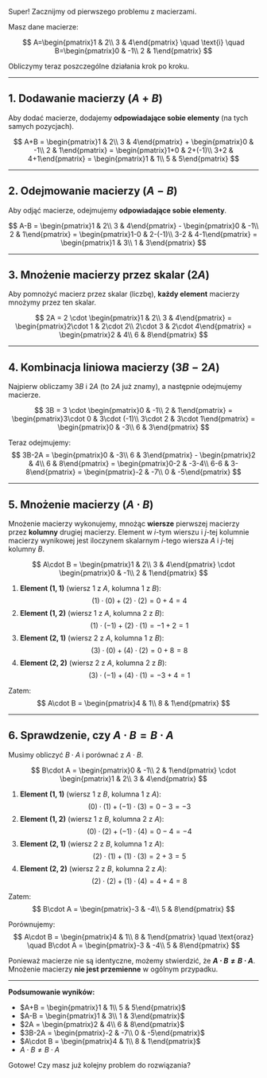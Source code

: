 Super! Zacznijmy od pierwszego problemu z macierzami.

Masz dane macierze:

$$
A=\begin{pmatrix}1 & 2\\ 3 & 4\end{pmatrix} \quad \text{i} \quad B=\begin{pmatrix}0 & -1\\ 2 & 1\end{pmatrix}
$$

Obliczymy teraz poszczególne działania krok po kroku.

---

## 1. Dodawanie macierzy ($A+B$)

Aby dodać macierze, dodajemy **odpowiadające sobie elementy** (na tych samych pozycjach).

$$
A+B = \begin{pmatrix}1 & 2\\ 3 & 4\end{pmatrix} + \begin{pmatrix}0 & -1\\ 2 & 1\end{pmatrix} = \begin{pmatrix}1+0 & 2+(-1)\\ 3+2 & 4+1\end{pmatrix} = \begin{pmatrix}1 & 1\\ 5 & 5\end{pmatrix}
$$

---

## 2. Odejmowanie macierzy ($A-B$)

Aby odjąć macierze, odejmujemy **odpowiadające sobie elementy**.

$$
A-B = \begin{pmatrix}1 & 2\\ 3 & 4\end{pmatrix} - \begin{pmatrix}0 & -1\\ 2 & 1\end{pmatrix} = \begin{pmatrix}1-0 & 2-(-1)\\ 3-2 & 4-1\end{pmatrix} = \begin{pmatrix}1 & 3\\ 1 & 3\end{pmatrix}
$$

---

## 3. Mnożenie macierzy przez skalar ($2A$)

Aby pomnożyć macierz przez skalar (liczbę), **każdy element** macierzy mnożymy przez ten skalar.

$$
2A = 2 \cdot \begin{pmatrix}1 & 2\\ 3 & 4\end{pmatrix} = \begin{pmatrix}2\cdot 1 & 2\cdot 2\\ 2\cdot 3 & 2\cdot 4\end{pmatrix} = \begin{pmatrix}2 & 4\\ 6 & 8\end{pmatrix}
$$

---

## 4. Kombinacja liniowa macierzy ($3B-2A$)

Najpierw obliczamy $3B$ i $2A$ (to $2A$ już znamy), a następnie odejmujemy macierze.

$$
3B = 3 \cdot \begin{pmatrix}0 & -1\\ 2 & 1\end{pmatrix} = \begin{pmatrix}3\cdot 0 & 3\cdot (-1)\\ 3\cdot 2 & 3\cdot 1\end{pmatrix} = \begin{pmatrix}0 & -3\\ 6 & 3\end{pmatrix}
$$

Teraz odejmujemy:
$$
3B-2A = \begin{pmatrix}0 & -3\\ 6 & 3\end{pmatrix} - \begin{pmatrix}2 & 4\\ 6 & 8\end{pmatrix} = \begin{pmatrix}0-2 & -3-4\\ 6-6 & 3-8\end{pmatrix} = \begin{pmatrix}-2 & -7\\ 0 & -5\end{pmatrix}
$$

---

## 5. Mnożenie macierzy ($A\cdot B$)

Mnożenie macierzy wykonujemy, mnożąc **wiersze** pierwszej macierzy przez **kolumny** drugiej macierzy. Element w *i*-tym wierszu i *j*-tej kolumnie macierzy wynikowej jest iloczynem skalarnym *i*-tego wiersza $A$ i *j*-tej kolumny $B$.

$$
A\cdot B = \begin{pmatrix}1 & 2\\ 3 & 4\end{pmatrix} \cdot \begin{pmatrix}0 & -1\\ 2 & 1\end{pmatrix}
$$

1.  **Element (1, 1)** (wiersz 1 z $A$, kolumna 1 z $B$):
    $$(1)\cdot (0) + (2)\cdot (2) = 0 + 4 = 4$$
2.  **Element (1, 2)** (wiersz 1 z $A$, kolumna 2 z $B$):
    $$(1)\cdot (-1) + (2)\cdot (1) = -1 + 2 = 1$$
3.  **Element (2, 1)** (wiersz 2 z $A$, kolumna 1 z $B$):
    $$(3)\cdot (0) + (4)\cdot (2) = 0 + 8 = 8$$
4.  **Element (2, 2)** (wiersz 2 z $A$, kolumna 2 z $B$):
    $$(3)\cdot (-1) + (4)\cdot (1) = -3 + 4 = 1$$

Zatem:
$$
A\cdot B = \begin{pmatrix}4 & 1\\ 8 & 1\end{pmatrix}
$$

---

## 6. Sprawdzenie, czy $A\cdot B = B\cdot A$

Musimy obliczyć $B\cdot A$ i porównać z $A\cdot B$.

$$
B\cdot A = \begin{pmatrix}0 & -1\\ 2 & 1\end{pmatrix} \cdot \begin{pmatrix}1 & 2\\ 3 & 4\end{pmatrix}
$$

1.  **Element (1, 1)** (wiersz 1 z $B$, kolumna 1 z $A$):
    $$(0)\cdot (1) + (-1)\cdot (3) = 0 - 3 = -3$$
2.  **Element (1, 2)** (wiersz 1 z $B$, kolumna 2 z $A$):
    $$(0)\cdot (2) + (-1)\cdot (4) = 0 - 4 = -4$$
3.  **Element (2, 1)** (wiersz 2 z $B$, kolumna 1 z $A$):
    $$(2)\cdot (1) + (1)\cdot (3) = 2 + 3 = 5$$
4.  **Element (2, 2)** (wiersz 2 z $B$, kolumna 2 z $A$):
    $$(2)\cdot (2) + (1)\cdot (4) = 4 + 4 = 8$$

Zatem:
$$
B\cdot A = \begin{pmatrix}-3 & -4\\ 5 & 8\end{pmatrix}
$$

Porównujemy:
$$
A\cdot B = \begin{pmatrix}4 & 1\\ 8 & 1\end{pmatrix} \quad \text{oraz} \quad B\cdot A = \begin{pmatrix}-3 & -4\\ 5 & 8\end{pmatrix}
$$

Ponieważ macierze nie są identyczne, możemy stwierdzić, że **$A\cdot B \ne B\cdot A$**. Mnożenie macierzy **nie jest przemienne** w ogólnym przypadku.

---
**Podsumowanie wyników:**

* $A+B = \begin{pmatrix}1 & 1\\ 5 & 5\end{pmatrix}$
* $A-B = \begin{pmatrix}1 & 3\\ 1 & 3\end{pmatrix}$
* $2A = \begin{pmatrix}2 & 4\\ 6 & 8\end{pmatrix}$
* $3B-2A = \begin{pmatrix}-2 & -7\\ 0 & -5\end{pmatrix}$
* $A\cdot B = \begin{pmatrix}4 & 1\\ 8 & 1\end{pmatrix}$
* $A\cdot B \ne B\cdot A$

Gotowe! Czy masz już kolejny problem do rozwiązania?